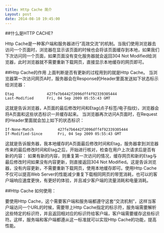 ```yaml
---
title: Http Cache 简介
Layout: post
date: 2014-08-10 19:45:00
---
```


##什么是HTTP CACHE?

Http Cache是一种客户端和服务器进行“高效交流”的机制。当我们使用浏览器去访问一个页面时，浏览器在显示该页面的时候也会将该页面缓存到本地，如果我们下次访问同一个页面，如果页面没有变化服务器就会返回304 Not Modified给浏览器，此时浏览器就不需要重新下载网页，直接显示本地缓存的网页即可。
    

##Http Cache的作用
上面判断是否有更新的过程用到的就是Http Cache。
当浏览器第一次访问网页A时，服务器会在Response的Header里面发送如下状态标示给浏览器：

```
Etag               427fe7b6442f2096dff4f92339305444
Last-Modified      Fri, 04 Sep 2009 05:55:43 GMT
```

这就是告诉浏览器，A页面的最后修改时间和Etag(点子标签/电子指纹)，浏览器会将A页面和这些状态标识一并缓存起来。
当浏览器再次访问A页面时，在Request 的Header里面就会加上如下的状态标识：

```
If-None-Match           427fe7b6442f2096dff4f92339305444
If-Modified-Since       Fri, 04 Sep 2009 05:55:43 GMT
```

这就是告诉服务器，我本地缓存的A页面最后修改时间和Etag，服务器拿到浏览器传来的最后修改时间和Etag之后，开始进行核对，检查在用户上次请求后是否有新的内容：
如果有新的内容，则重复第一次访问的情况，缓存网页和新的Etag与最后修改时间如果没有内容更新，则直接返回304 Not Modified。这是告诉浏览器，没有内容更新，不需要重新下载网页，使用本地缓存即可。使用Http Cache不仅可以提高Web Server的性能减少重复下载相同网页的带宽消耗，也可以的客户端响应速度更快，有更好的体验，并且减少客户端的流量消耗和电量消耗。

##Http Cache 如何使用：

要使用Http Cache，这个需要客户端和服务端都遵守这套“交流机制”，这样当客户端访问一个URL的时候，需要带上Http Cache指定的标示符，服务端需要解析这些特定的标识符，并且返回相对应的标识符给客户端，客户端需要缓存这些标识符。这样，服务端和客户端都遵从这一标准就可以实现Http Cache的功能，提高性能。
